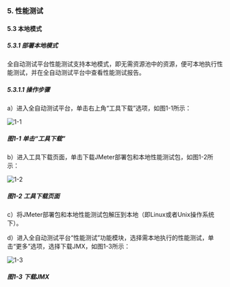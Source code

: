 ### 5. 性能测试

#### 5.3 本地模式
 
##### 5.3.1 部署本地模式

全自动测试平台性能测试支持本地模式，即无需资源池中的资源，便可本地执行性能测试，并在全自动测试平台中查看性能测试报告。

##### 5.3.1.1 操作步骤

a）进入全自动测试平台，单击右上角“工具下载”选项，如图1-1所示：

![1-1](https://www.feisuanyz.com/fstest/xncs/localmode/bendimoshi_1.png)

##### 图1-1 单击“工具下载”

b）进入工具下载页面，单击下载JMeter部署包和本地性能测试包，如图1-2所示：

![1-2](https://www.feisuanyz.com/fstest/xncs/localmode/bendimoshi_2.png)

##### 图1-2 工具下载页面

c）将JMeter部署包和本地性能测试包解压到本地（即Linux或者Unix操作系统下）。

d）进入全自动测试平台“性能测试”功能模块，选择需本地执行的性能测试，单击“更多”选项，选择下载JMX，如图1-3所示：

![1-3](https://www.feisuanyz.com/fstest/xncs/localmode/bendimoshi_3.png)

##### 图1-3 下载JMX
